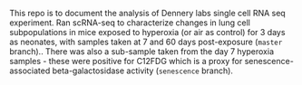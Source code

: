 This repo is to document the analysis of Dennery labs single cell RNA seq experiment.
Ran scRNA-seq to characterize changes in lung cell subpopulations in mice exposed to hyperoxia (or air as control) for 3 days as neonates, with samples taken at 7 and 60 days post-exposure (`master` branch)..
There was also a sub-sample taken from the day 7 hyperoxia samples - these were positive for C12FDG which is a proxy for senescence-associated beta-galactosidase activity (`senescence` branch). 

